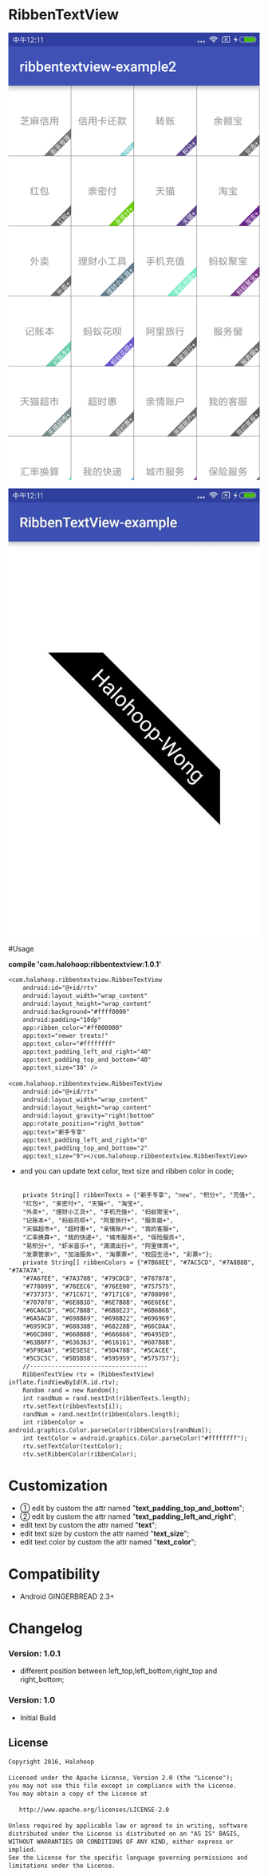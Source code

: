 # RibbenTextView

![Demo1](./20170616121220.png)

![Demo0](./20170616121217.jpg)

#Usage 

**compile 'com.halohoop:ribbentextview:1.0.1'**

    <com.halohoop.ribbentextview.RibbenTextView
        android:id="@+id/rtv"
        android:layout_width="wrap_content"
        android:layout_height="wrap_content"
        android:background="#ffff0000"
        android:padding="10dp"
        app:ribben_color="#ff000000"
        app:text="newer treats!"
        app:text_color="#ffffffff"
        app:text_padding_left_and_right="40"
        app:text_padding_top_and_bottom="40"
        app:text_size="30" />

    <com.halohoop.ribbentextview.RibbenTextView
        android:id="@+id/rtv"
        android:layout_width="wrap_content"
        android:layout_height="wrap_content"
        android:layout_gravity="right|bottom"
        app:rotate_position="right_bottom"
        app:text="新手专享"
        app:text_padding_left_and_right="0"
        app:text_padding_top_and_bottom="2"
        app:text_size="9"></com.halohoop.ribbentextview.RibbenTextView>

* and you can update text color, text size and ribben color in code;
<pre><code>
    private String[] ribbenTexts = {"新手专享", "new", "积分+", "充值+",
    "红包+", "亲密付+", "天猫+", "淘宝+",
    "外卖+", "理财小工具+", "手机充值+", "蚂蚁聚宝+",
    "记账本+", "蚂蚁花呗+", "阿里旅行+", "服务窗+",
    "天猫超市+", "超时惠+", "亲情账户+", "我的客服+",
    "汇率换算+", "我的快递+", "城市服务+", "保险服务+",
    "易积分+", "虾米音乐+", "滴滴出行+", "阿里体育+",
    "发票管家+", "加油服务+", "淘票票+", "校园生活+", "彩票+"};
    private String[] ribbenColors = {"#7B68EE", "#7AC5CD", "#7A8B8B", "#7A7A7A",
    "#7A67EE", "#7A378B", "#79CDCD", "#787878",
    "#778899", "#76EEC6", "#76EE00", "#757575",
    "#737373", "#71C671", "#7171C6", "#708090",
    "#707070", "#6E8B3D", "#6E7B8B", "#6E6E6E",
    "#6CA6CD", "#6C7B8B", "#6B8E23", "#6B6B6B",
    "#6A5ACD", "#698B69", "#698B22", "#696969",
    "#6959CD", "#68838B", "#68228B", "#66CDAA",
    "#66CD00", "#668B8B", "#666666", "#6495ED",
    "#63B8FF", "#636363", "#616161", "#607B8B",
    "#5F9EA0", "#5E5E5E", "#5D478B", "#5CACEE",
    "#5C5C5C", "#5B5B5B", "#595959", "#575757"};
	//---------------------------------
    RibbenTextView rtv = (RibbenTextView) inflate.findViewById(R.id.rtv);
    Random rand = new Random();
    int randNum = rand.nextInt(ribbenTexts.length);
    rtv.setText(ribbenTexts[i]);
    randNum = rand.nextInt(ribbenColors.length);
    int ribbenColor = android.graphics.Color.parseColor(ribbenColors[randNum]);
    int textColor = android.graphics.Color.parseColor("#ffffffff");
    rtv.setTextColor(textColor);
    rtv.setRibbenColor(ribbenColor);
</code></pre>
# Customization

* ① edit by custom the attr named "**text\_padding\_top\_and\_bottom**";
* ② edit by custom the attr named "**text\_padding\_left\_and\_right**";
* edit text by custom the attr named "**text**";
* edit text size by custom the attr named "**text\_size**";
* edit text color by custom the attr named "**text\_color**";

# Compatibility
  
  * Android GINGERBREAD 2.3+
  
# Changelog

### Version: 1.0.1

  * different position between left_top,left_bottom,right_top and right_bottom;

### Version: 1.0

  * Initial Build

## License

    Copyright 2016, Halohoop

    Licensed under the Apache License, Version 2.0 (the "License");
    you may not use this file except in compliance with the License.
    You may obtain a copy of the License at

       http://www.apache.org/licenses/LICENSE-2.0

    Unless required by applicable law or agreed to in writing, software
    distributed under the License is distributed on an "AS IS" BASIS,
    WITHOUT WARRANTIES OR CONDITIONS OF ANY KIND, either express or implied.
    See the License for the specific language governing permissions and
    limitations under the License.
